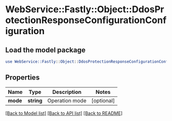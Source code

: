 # WebService::Fastly::Object::DdosProtectionResponseConfigurationConfiguration

## Load the model package
```perl
use WebService::Fastly::Object::DdosProtectionResponseConfigurationConfiguration;
```

## Properties
Name | Type | Description | Notes
------------ | ------------- | ------------- | -------------
**mode** | **string** | Operation mode | [optional] 

[[Back to Model list]](../README.md#documentation-for-models) [[Back to API list]](../README.md#documentation-for-api-endpoints) [[Back to README]](../README.md)



